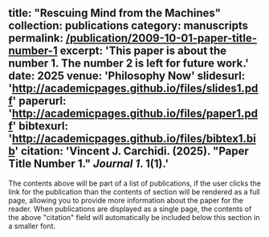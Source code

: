 
title: "Rescuing Mind from the Machines"
collection: publications
category: manuscripts
permalink: [/publication/2009-10-01-paper-title-number-1](https://www.google.com/url?q=https%3A%2F%2Fphilosophynow.org%2Fissues%2F168%2FRescuing_Mind_from_the_Machines&sa=D)
excerpt: 'This paper is about the number 1. The number 2 is left for future work.'
date: 2025
venue: 'Philosophy Now'
slidesurl: 'http://academicpages.github.io/files/slides1.pdf'
paperurl: 'http://academicpages.github.io/files/paper1.pdf'
bibtexurl: 'http://academicpages.github.io/files/bibtex1.bib'
citation: 'Vincent J. Carchidi. (2025). &quot;Paper Title Number 1.&quot; <i>Journal 1</i>. 1(1).'
---
The contents above will be part of a list of publications, if the user clicks the link for the publication than the contents of section will be rendered as a full page, allowing you to provide more information about the paper for the reader. When publications are displayed as a single page, the contents of the above "citation" field will automatically be included below this section in a smaller font.
